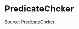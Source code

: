 # PredicateChcker

Source: [PredicateChcker](../../../csrc/device_lower/analysis/predicate_elimination.cpp#L379)
